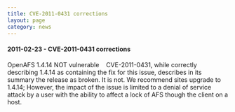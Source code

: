 ```yaml
---
title: CVE-2011-0431 corrections
layout: page
category: news
---
```


#### 2011-02-23 - CVE-2011-0431 corrections

OpenAFS 1.4.14 NOT vulnerable    CVE-2011-0431, while correctly
describing 1.4.14 as containing the fix for this issue, describes in its
summary the release as broken. It is not. We recommend sites upgrade to
1.4.14; However, the impact of the issue is limited to a denial of
service attack by a user with the ability to affect a lock of AFS though
the client on a host.

